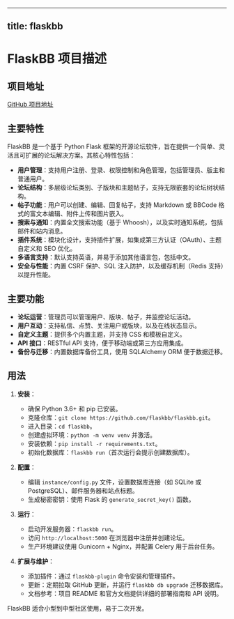 
---
title: flaskbb
---

# FlaskBB 项目描述

## 项目地址
[GitHub 项目地址](https://github.com/flaskbb/flaskbb)

## 主要特性
FlaskBB 是一个基于 Python Flask 框架的开源论坛软件，旨在提供一个简单、灵活且可扩展的论坛解决方案。其核心特性包括：
- **用户管理**：支持用户注册、登录、权限控制和角色管理，包括管理员、版主和普通用户。
- **论坛结构**：多层级论坛类别、子版块和主题帖子，支持无限嵌套的论坛树状结构。
- **帖子功能**：用户可以创建、编辑、回复帖子，支持 Markdown 或 BBCode 格式的富文本编辑、附件上传和图片嵌入。
- **搜索与通知**：内置全文搜索功能（基于 Whoosh），以及实时通知系统，包括邮件和站内消息。
- **插件系统**：模块化设计，支持插件扩展，如集成第三方认证（OAuth）、主题自定义和 SEO 优化。
- **多语言支持**：默认支持英语，并易于添加其他语言包，包括中文。
- **安全与性能**：内置 CSRF 保护、SQL 注入防护，以及缓存机制（Redis 支持）以提升性能。

## 主要功能
- **论坛运营**：管理员可以管理用户、版块、帖子，并监控论坛活动。
- **用户互动**：支持私信、点赞、关注用户或版块，以及在线状态显示。
- **自定义主题**：提供多个内置主题，并支持 CSS 和模板自定义。
- **API 接口**：RESTful API 支持，便于移动端或第三方应用集成。
- **备份与迁移**：内置数据库备份工具，使用 SQLAlchemy ORM 便于数据迁移。

## 用法
1. **安装**：
   - 确保 Python 3.6+ 和 pip 已安装。
   - 克隆仓库：`git clone https://github.com/flaskbb/flaskbb.git`。
   - 进入目录：`cd flaskbb`。
   - 创建虚拟环境：`python -m venv venv` 并激活。
   - 安装依赖：`pip install -r requirements.txt`。
   - 初始化数据库：`flaskbb run`（首次运行会提示创建数据库）。

2. **配置**：
   - 编辑 `instance/config.py` 文件，设置数据库连接（如 SQLite 或 PostgreSQL）、邮件服务器和站点标题。
   - 生成秘密密钥：使用 Flask 的 `generate_secret_key()` 函数。

3. **运行**：
   - 启动开发服务器：`flaskbb run`。
   - 访问 `http://localhost:5000` 在浏览器中注册并创建论坛。
   - 生产环境建议使用 Gunicorn + Nginx，并配置 Celery 用于后台任务。

4. **扩展与维护**：
   - 添加插件：通过 `flaskbb-plugin` 命令安装和管理插件。
   - 更新：定期拉取 GitHub 更新，并运行 `flaskbb db upgrade` 迁移数据库。
   - 文档参考：项目 README 和官方文档提供详细的部署指南和 API 说明。

FlaskBB 适合小型到中型社区使用，易于二次开发。